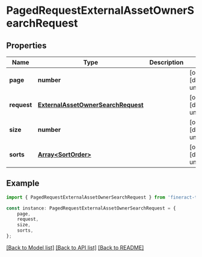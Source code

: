 # PagedRequestExternalAssetOwnerSearchRequest


## Properties

Name | Type | Description | Notes
------------ | ------------- | ------------- | -------------
**page** | **number** |  | [optional] [default to undefined]
**request** | [**ExternalAssetOwnerSearchRequest**](ExternalAssetOwnerSearchRequest.md) |  | [optional] [default to undefined]
**size** | **number** |  | [optional] [default to undefined]
**sorts** | [**Array&lt;SortOrder&gt;**](SortOrder.md) |  | [optional] [default to undefined]

## Example

```typescript
import { PagedRequestExternalAssetOwnerSearchRequest } from 'fineract-typescript-client';

const instance: PagedRequestExternalAssetOwnerSearchRequest = {
    page,
    request,
    size,
    sorts,
};
```

[[Back to Model list]](../README.md#documentation-for-models) [[Back to API list]](../README.md#documentation-for-api-endpoints) [[Back to README]](../README.md)
